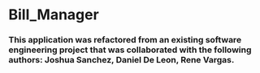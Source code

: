 # Bill_Manager

### This application was refactored from an existing software engineering project that was collaborated with the following authors: Joshua Sanchez, Daniel De Leon, Rene Vargas. 
